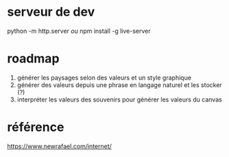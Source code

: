 # serveur de dev
python -m http.server
*ou*
npm install -g live-server

# roadmap
1. générer les paysages selon des valeurs et un style graphique
2. générer des valeurs depuis une phrase en langage naturel et les stocker (?)
3. interpréter les valeurs des souvenirs pour générer les valeurs du canvas 

# référence

https://www.newrafael.com/internet/
